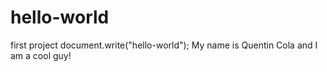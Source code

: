 # hello-world
first project
document.write("hello-world");
My name is Quentin Cola and I am a cool guy!
